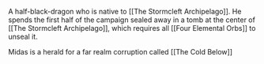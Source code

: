 A half-black-dragon who is native to [[The Stormcleft Archipelago]]. He spends the first half of the campaign sealed away in a tomb at the center of [[The Stormcleft Archipelago]], which requires all [[Four Elemental Orbs]] to unseal it. 

Midas is a herald for a far realm corruption called [[The Cold Below]]
